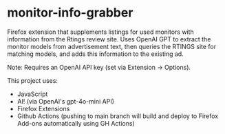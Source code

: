 # monitor-info-grabber

Firefox extension that supplements listings for used monitors with information from the Rtings review site. Uses OpenAI GPT to extract the monitor models from advertisement text, then queries the RTINGS site for matching models, and adds this information to the existing ad.

Note: Requires an OpenAI API key (set via Extension -> Options).

This project uses:

- JavaScript
- AI! (via OpenAI's gpt-4o-mini API)
- Firefox Extensions
- Github Actions (pushing to main branch will build and deploy to Firefox Add-ons automatically using GH Actions)
